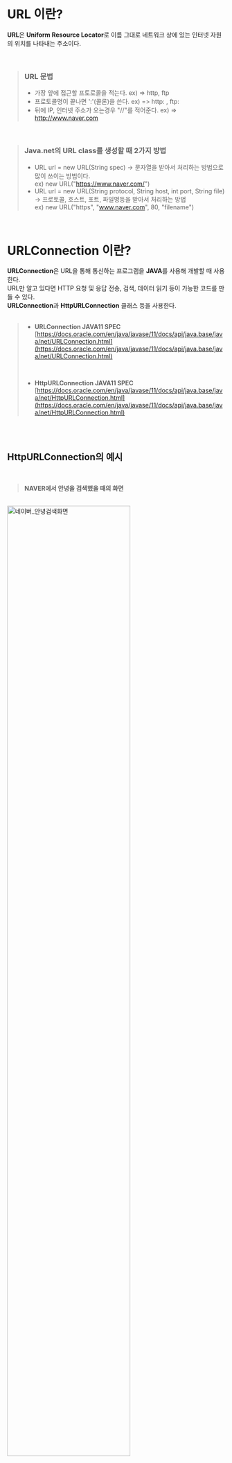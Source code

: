 # URL 이란? 

**URL**은 **Uniform Resource Locator**로 이름 그대로 네트워크 상에 있는 인터넷 자원의 위치를 나타내는 주소이다.    

</br>

> ### URL 문법 
> - 가장 앞에 접근할 프토로콜을 적는다. ex) => http, ftp
> - 프로토콜명이 끝나면 ':'(콜론)을 쓴다. ex) => http:  , ftp:
> - 뒤에 IP, 인터넷 주소가 오는경우 "//"를 적어준다.  ex) => http://www.naver.com

</br>

> ### Java.net의 URL class를 생성할 때 2가지 방법  
> - URL url = new URL(String spec) -> 문자열을 받아서 처리하는 방법으로 많이 쓰이는 방법이다.  
>  ex) new URL("https://www.naver.com/")  
> - URL url = new URL(String protocol, String host, int port, String file) -> 프로토콜, 호스트, 포트, 파일명등을 받아서 처리하는 방법  
>  ex) new URL("https", "www.naver.com", 80, "filename")  

</br>

# URLConnection 이란?  
**URLConnection**은 URL을 통해 통신하는 프로그램을 **JAVA**를 사용해 개발할 때 사용한다.  
URL만 알고 있다면 HTTP 요청 및 응답 전송, 검색, 데이터 읽기 등이 가능한 코드를 만들 수 있다.                                           
 **URLConnection**과 **HttpURLConnection** 클래스 등을 사용한다.  
 <br>
 > - **URLConnection JAVA11 SPEC**<br>
 > [https://docs.oracle.com/en/java/javase/11/docs/api/java.base/java/net/URLConnection.html](https://docs.oracle.com/en/java/javase/11/docs/api/java.base/java/net/URLConnection.html)
 > <br>
 > 
> - **HttpURLConnection JAVA11 SPEC** <br>
 > [https://docs.oracle.com/en/java/javase/11/docs/api/java.base/java/net/HttpURLConnection.html](https://docs.oracle.com/en/java/javase/11/docs/api/java.base/java/net/HttpURLConnection.html)


 <br><br>
 
 ## HttpURLConnection의 예시 
 <br>
 
 > **NAVER에서 안녕을 검색했을 때의 화면**
 </br>
 <img width="75%" height="75%" alt="네이버_안녕검색화면" src="https://user-images.githubusercontent.com/67998815/153976659-0b7a0a13-e890-4deb-ab92-c340c30bded6.PNG">  
 </br>
 
 > **Code**  </br>
 
 </br>
<img width="80%" height="80%" alt="네이버_안녕검색코드" src="https://user-images.githubusercontent.com/67998815/153979911-d485c682-2743-45b5-93c3-7e1be141e33e.PNG">

</br>

> **읽어오는 html 데이터** </br>

</br>

```
"data": "<!doctype html>   
<html lang=\"ko\" data-dark=\"false\"> 
<head> <meta charset=\"utf-8\"> <title>NAVER</title> <meta http-equiv=\"X-UA-Compatible\" content=\"IE=edge\"> 
<meta name=\"viewport\" content=\"width=1190\"> <meta name=\"apple-mobile-web-app-title\" content=\"NAVER\"/>   
<meta name=\"robots\" content=\"index,nofollow\"/>    
<meta name=\"description\" content=\"네이버 메인에서 다양한 정보와 유용한 컨텐츠를 만나 보세요\"/> <meta property=\"og:title\" content=\"네이버\">   
<meta property=\"og:url\" content=\"https://www.naver.com/\">   <metaproperty=\"og:image\"content=\"https://s.pstatic.net/static/www/mobile/edit/2016/0705/mobile_212852414260.png\">   
<meta property=\"og:description\" content=\"네이버 메인에서 다양한 정보와 유용한 컨텐츠를 만나 보세요\"/>  

                                                       (중략)
       
<h3 class=\"blind\">네이버 정책 및 약관</h3> 
<ul class=\"list_corp\"> <li class=\"corp_item\">
<a href=\"https://www.navercorp.com\" data-clk=\"intronhn\">회사소개</a></li> 
<li class=\"corp_item\"><a href=\"https://recruit.navercorp.com/naver/recruitMain\" data-clk=\"recruit\">인재채용</a></li> <li class=\"corp_item\">
<a href=\"https://www.navercorp.com/naver/proposalGuide\" data-clk=\"contact\">제휴제안</a></li> <li class=\"corp_item\">
<a href=\"/policy/service.html\" data-clk=\"service\">이용약관</a></li> <li class=\"corp_item\">
<a href=\"/policy/privacy.html\" data-clk=\"privacy\"><strong>개인정보처리방침</strong></a></li> <li class=\"corp_item\">
<a href=\"/policy/youthpolicy.html\" data-clk=\"youth\">청소년보호정책</a></li> 
<li class=\"corp_item\"><a href=\"/policy/spamcheck.html\" data-clk=\"policy\">네이버 정책</a></li> 
<li class=\"corp_item\"><a href=\"https://help.naver.com/\" data-clk=\"helpcenter\">고객센터</a></li> </ul> <address class=\"addr\">
<a href=\"https://www.navercorp.com\" target=\"_blank\" data-clk=\"nhn\">ⓒ NAVER Corp.</a></address> 
</div> </div> </div> </div> <div id=\"adscript\" style=\"display:none\"></div> </body> </html>"
```

</br>

 ## URLConnection 생성 과정  
 
 **1. URL 객체 생성하기**
 
 ```
 URL url = new URL("https://www.naver.com");
 ```
 
 **2. URL에서 URLConnection 객체 얻기**
 
 ```
 URLConnection con = url.openConnection(); // urlConnection 객체 생성
 HttpURLConnection con = (HttpURLConnection) url.openConnection(); // 형변환을 통한 HttpURLConnection 객체 생성
 HttpsURLConnection con = (HttpsURLConnection) url.openConnection(); // 형변환을 통한 HttpsURLConnection 객체 생성
 ```  
 
 > URLConnection 클래스는 생성자가 protected로 선언되어있기 때문에 직접 객체생성은 할 수 없다.  
 > openConnection() 메서드가 리턴하는 URLConnection 객체를 사용하거나 형변환하여 HttpURLConnection 등으로 사용할 수 있다.
 
 </br>

 **3. URLConnection 요청 방식 설정**  
 
 > 클라이언트와 서버, 서버와 서버 등의 연결을 설정하기 전 다양한 옵션을 설정할 수 있다.    
 
#### - URLConnection Method

```
 - setConnectTimeout (int timeout) : 연결 타임아웃 값을 설정 (단위: millisecond)
 
 - setReadTimeOut (int timeout) : 읽기 타임아웃 값을 설정 (단위: millisecond)
 
 - setDefaultUseCaches (boolean default) : 기본 캐시 사용여부를 설정(기본값: true) 
 
 - setUseCaches (boolean useCaches) : 연결이 캐시를 사용하는지 여부를 설정(기본값: true)
 
 - setDoInput (boolean doInput) : URLConnection을 서버에서 컨텐츠를 읽는 데 사용가능한지 설정(기본값: true)
 
 - setDoOutput (boolean doOutput) : URLConnection이 서버에 데이터를 보내는 데 사용할 수 있는지 여부를 설정(기본값: false)
 
 - setIfModifiedSince (long time) : 클라이언트가 검색한 컨텐츠의 마지막 수정 시간을 설정. 서버가 저장된 시간 이후에 
                                    정적컨텐츠가 변경되지 않았다면 업데이트하지않고 304(수정되지 않음)를 반환
 
 - setAllowUserInteraction (boolean allow) : 사용자 상호작용을 활성 또는 비활성(기본값 false)
 
 - setDefaultAllowUserInteraction (boolean default) : 이후 모든 URLConnection객체에 대한 사용자 상호작용의 기본값 설정
 
 - setRequestProperty (String key, String value) : KEY = VALUE 쌍으로 지정된 일반 요청 속성을 설정. 
                                                   이미 같은 KEY가 있는 경우 이전 값을 새 값으로 덮어씌움 
```   


#### - HttpURLConnection Method  

> URLConneciton의 하위 클래스인 HttpURLConnection 클래스는 HTTP관련 기능을 사용한 연결 구성을 위한 메서드를 제공

```
 - setRequestMethod (String method) : HTTP Method인 GET, POST, PUT, PATCH, DELETE, HEAD 등을 설정

 - setChunkedStreamingMode (int chunkLength) : 청크 분할 전송 인코딩. 컨텐츠의 길이를 모를 경우 사용. 
                                               내부 버퍼링 없이 HTTP Request 본문을 스트리밍 한다

 - setFixedLengthStreamingMode (long contentLength) : 컨텐츠의 길이를 알고 있는 경우 사용. 
                                                      내부 버퍼링 없이 HTTP Request 본문을 스트리밍 한다 

 - setFollowRedirects (boolean follow) : 이 Static Method는 true로 설정시 HttpURLConnection 객체가 리다이렉트를 따라가고, 
                                         false시 따라가지 않는다(기본값 : true)
 
 - setInstanceFollowRedirects (boolean follow) : 리다이렉션 후 HttpURLConnection 클래스의 인스턴스가 따라가야하는지를 설정. 
                                                 미설정시 setFollowRedirects를 따름(기본값 : true)
```

</br>

 **4. 헤더필드 읽기**  
 
 ```
 - getHeaderFields () : 모든 헤더필드를 포함한 맵 반환

 - getHeaderField (int n) : n번째 헤더 필드의 값 반환

 - getHeaderField (String name) : 해당 이름의 헤더필드를 반환

 - getHeaderFieldKey (int n) : n번재 헤드 필드의 키 반환

 - getHeaderFieldInt (String name, int default) : int형으로 구문 분석된 필드의 값을 반환

 - getHeaderFielLong (String name, long default) : LONG형으로 구문 분석된 필드의 값을 반환

 - getHeaderFieldDate (String name, long default) : 날짜와 시간으로 구문 분석된 필드의 값을 반환

 - getDate () : 서버의 날짜 시간 값을 반환

 - getExpiration () : expires 필드 값을 반환

 - getContentEncoding () : 컨텐츠의 인코딩 헤더 필드의 값을 반환

 - getContentLength () : 컨텐츠 길이 필드의 값을 반환

 - getContentType () : 컨텐츠 타입 필드의 값을 반환

 - getLastModified () : last-modified 필드의 값을 반환
 ```
 
</br>

**5. 원하는 정보 담아보내기**   

> 연결에서 출력을 활성화를 해야 서버로 데이터를 보낼 수 있다  

```
 urlConnection.setDoOutput(true);
```

</br>

> Query String 형식으로 데이터를 담아보내기  

```
 String param = "query=안녕";

 DataOutputStream dataOutputStream = new DataOutputStream(urlConnection.getOutputStream());

 dataOutputStream.writeBytes(param);
 dataOutputStream.flush();
 dataOutputStream.close();

```

</br>

> Json형식으로 데이터를 담아보내기  

```
 JSONObject json = new JSONObject();

 json.put("Key", "Value");

 String param = json.toString(); 

 DataOutputStream dataOutputStream = new DataOutputStream(urlConnection.getOutputStream());

 dataOutputStream.writeBytes(param);
 dataOutputStream.flush();
 dataOutputStream.close();
```

</br>

**6. 전송된 데이터 읽기**  

> **HttpURLConnection**에서는 **getResponseCode()** 메서드를 통해 Http 상태코드를 읽어와 전송의 결과를 알고 그에 따라 대응이 가능하다.
> ex) 성공시 200 (HttpStatus.OK라는 통신 성공의 값)

</br>

> **InputStream** 생성 후 데이터 읽어오기

```
InputStream inputStream = urlConnection.getInputStream();
BufferedReader br = new BufferedReader(new InputStreamReader(inputStream, "UTF-8"));
```

</br>

> 데이터를 문자열로 변환  

```
 StringBuffer stringBuffer = new StringBuffer();
 String inputLine;
 
 while((inputLine = br.readLine()) != null) {
     stringBuffer.append(inputLine);
 }
 
 String result = stringBuffer.toString();
```  

</br>

> **getInputStream ()** 은 예외처리가 필요  
> - **IOException** : InputStream 생성시 I/O 오류가 발생한 경우
> - **SocketTimeOutException** : 데이터를 읽기 전 읽기 제한 시간이 만료되는 경우
> - **UnknownServiceException** : 프로토콜이 입력을 미지원시

</br>

**7. 연결 해제**  

> **InputStream** 또는 **OutputStream**에서 **close()** 메서드를 호출함으로써 **URLConnection**과 연결된 네트워크 리소스가 해제된다


